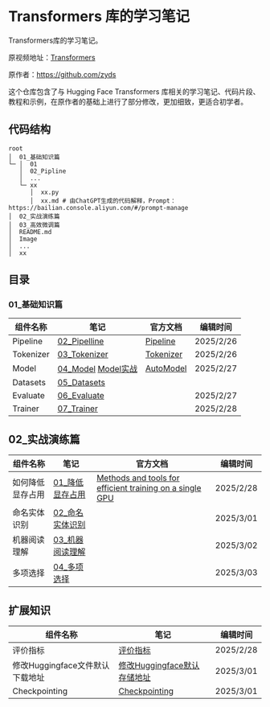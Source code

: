 # Transformers 库的学习笔记

Transformers库的学习笔记。

原视频地址：[Transformers](https://space.bilibili.com/21060026)

原作者：https://github.com/zyds

这个仓库包含了与 Hugging Face Transformers 库相关的学习笔记、代码片段、教程和示例，在原作者的基础上进行了部分修改，更加细致，更适合初学者。

## 代码结构

```text
root
│  01_基础知识篇
└─ │  01
   │  02_Pipline
   │  ...
   └─ xx 
      │  xx.py
      │  xx.md # 由ChatGPT生成的代码解释，Prompt：https://bailian.console.aliyun.com/#/prompt-manage
│  02_实战演练篇
│  03_高效微调篇
│  README.md
│  Image
│  ...
│  xx
```

## 目录

### 01_基础知识篇

| 组件名称  | 笔记                                                         | 官方文档                                                     | 编辑时间  |
| --------- | ------------------------------------------------------------ | ------------------------------------------------------------ | --------- |
| Pipeline  | [02_Pipelline](01_基础知识篇/02_Pipeline/pipeline.md)        | [Pipeline](https://huggingface.co/docs/transformers/main/en/quicktour#pipeline) | 2025/2/26 |
| Tokenizer | [03_Tokenizer](01_基础知识篇/03_Tokenizer/tokenizer.md)      | [Tokenizer](https://huggingface.co/docs/transformers/main/en/quicktour#autotokenizer) | 2025/2/26 |
| Model     | [04_Model](01_基础知识篇/04_Model/model.md)   [Model实战](01_基础知识篇/04_Model/实战.md) | [AutoModel](https://huggingface.co/docs/transformers/main/en/quicktour#automodel) | 2025/2/27 |
| Datasets  | [05_Datasets](01_基础知识篇/05_Datasets/datasets.md)         |                                                              |           |
| Evaluate  | [06_Evaluate](01_基础知识篇/06_Evaluate/evaluate.md)         |                                                              | 2025/2/27 |
| Trainer   | [07_Trainer](01_基础知识篇/07_Trainer/trainer.md)            |                                                              | 2025/2/28 |

## 02_实战演练篇

| 组件名称         | 笔记                                                         | 官方文档                                                     | 编辑时间  |
| ---------------- | ------------------------------------------------------------ | ------------------------------------------------------------ | --------- |
| 如何降低显存占用 | [01_降低显存占用](02_实战演练篇/01_如何降低显存占用/降低显存占用实战.md) | [Methods and tools for efficient training on a single GPU](https://huggingface.co/docs/transformers/perf_train_gpu_one#methods-and-tools-for-efficient-training-on-a-single-gpu) | 2025/2/28 |
| 命名实体识别     | [02_命名实体识别](02_实战演练篇/02_命名实体识别/命名实体识别.md) |                                                              | 2025/3/01 |
| 机器阅读理解     | [03_机器阅读理解](02_实战演练篇/03_机器阅读理解/截断策略机器阅读理解) |                                                              | 2025/3/02 |
| 多项选择         | [04_多项选择](02_实战演练篇/04_多项选择/多项选择.md)         |                                                              | 2025/3/03 |

## 扩展知识

| 组件名称                        | 笔记                                                         | 编辑时间  |
| ------------------------------- | ------------------------------------------------------------ | --------- |
| 评价指标                        | [评价指标](扩展知识/查看不同分类任务的评价指标.md)           | 2025/2/28 |
| 修改Huggingface文件默认下载地址 | [修改Huggingface默认存储地址](扩展知识/修改Huggingface文件默认下载地址) | 2025/3/01 |
| Checkpointing                   | [Checkpointing](扩展知识/Checkpointing.md)                   | 2025/3/01 |

